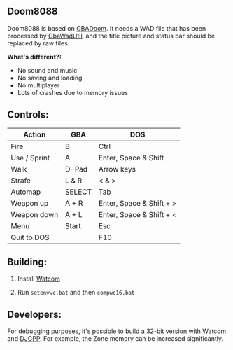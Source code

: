 ## Doom8088
Doom8088 is based on [GBADoom](https://github.com/doomhack/GBADoom).
It needs a WAD file that has been processed by [GbaWadUtil](https://github.com/doomhack/GbaWadUtil), and the title picture and status bar should be replaced by raw files.

**What's different?:**
 - No sound and music
 - No saving and loading
 - No multiplayer
 - Lots of crashes due to memory issues
 
## Controls:
|Action      |GBA   |DOS                     |
|------------|------|------------------------|
|Fire        |B     |Ctrl                    |
|Use / Sprint|A     |Enter, Space & Shift    |
|Walk        |D-Pad |Arrow keys              |
|Strafe      |L & R |< & >                   |
|Automap     |SELECT|Tab                     |
|Weapon up   |A + R |Enter, Space & Shift + >|
|Weapon down |A + L |Enter, Space & Shift + <|
|Menu        |Start |Esc                     |
|Quit to DOS |      |F10                     |

## Building:
1) Install [Watcom](https://github.com/open-watcom/open-watcom-v2)

2) Run `setenvwc.bat` and then `compwc16.bat`

## Developers:
For debugging purposes, it's possible to build a 32-bit version with Watcom and [DJGPP](https://github.com/andrewwutw/build-djgpp). For example, the Zone memory can be increased significantly.

